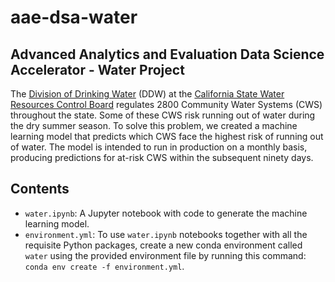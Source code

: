# aae-dsa-water
## Advanced Analytics and Evaluation Data Science Accelerator - Water Project

The [Division of Drinking Water](https://www.waterboards.ca.gov/drinking_water/programs/) (DDW) at the [California State Water Resources Control Board](https://www.waterboards.ca.gov/) regulates 2800 Community Water Systems (CWS) throughout the state. Some of these CWS risk running out of water during the dry summer season. To solve this problem, we created a machine learning model that predicts which CWS face the highest risk of running out of water. The model is intended to run in production on a monthly basis, producing predictions for at-risk CWS within the subsequent ninety days. 

## Contents
* `water.ipynb`: A Jupyter notebook with code to generate the machine learning model.
* `environment.yml`: To use `water.ipynb` notebooks together with all the requisite Python packages, create a new conda environment called `water` using the provided environment file by running this command: `conda env create -f environment.yml`.
